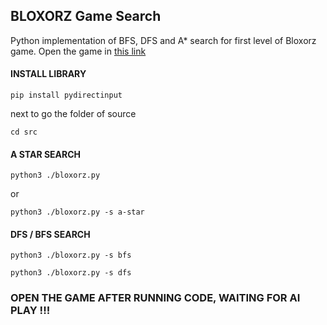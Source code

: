 ## BLOXORZ Game Search

Python implementation of BFS, DFS and A* search for first level of Bloxorz game.
Open the game in [this link](https://www.coolmathgames.com/0-bloxorz)
#### INSTALL LIBRARY
```
pip install pydirectinput 
```
next to go the folder of source
```
cd src
```
#### A STAR SEARCH

```
python3 ./bloxorz.py
```
or
```
python3 ./bloxorz.py -s a-star
```
#### DFS / BFS SEARCH
```
python3 ./bloxorz.py -s bfs
```
```
python3 ./bloxorz.py -s dfs
```
### OPEN THE GAME AFTER RUNNING CODE, WAITING FOR AI PLAY !!!
